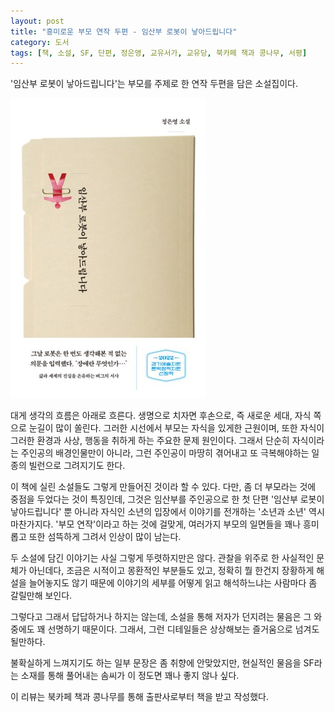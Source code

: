 ```yaml
---
layout: post
title: "흥미로운 부모 연작 두편 - 임산부 로봇이 낳아드립니다"
category: 도서
tags: [책, 소설, SF, 단편, 정은영, 교유서가, 교유당, 북카페 책과 콩나무, 서평]
---
```


'임산부 로봇이 낳아드립니다'는
부모를 주제로 한 연작 두편을 담은 소설집이다.

![표지](/images/pregnant-robot-gives-birth-book-h480.jpg)

대게 생각의 흐름은 아래로 흐른다.
생명으로 치자면 후손으로, 즉 새로운 세대, 자식 쪽으로 눈길이 많이 쏠린다.
그러한 시선에서 부모는 자식을 있게한 근원이며,
또한 자식이 그러한 환경과 사상, 행동을 취하게 하는 주요한 문제 원인이다.
그래서 단순히 자식이라는 주인공의 배경인물만이 아니라,
그런 주인공이 마땅히 겪어내고 또 극복해야하는 일종의 빌런으로 그려지기도 한다.

이 책에 실린 소설들도 그렇게 만들어진 것이라 할 수 있다.
다만, 좀 더 부모라는 것에 중점을 두었다는 것이 특징인데,
그것은 임산부를 주인공으로 한 첫 단편 '임산부 로봇이 낳아드립니다' 뿐 아니라
자식인 소년의 입장에서 이야기를 전개하는 '소년과 소년' 역시 마찬가지다.
'부모 연작'이라고 하는 것에 걸맞게,
여러가지 부모의 일면들을 꽤나 흥미롭고 또한 섬뜩하게 그려서 인상이 많이 남는다.

두 소설에 담긴 이야기는 사실 그렇게 뚜렷하지만은 않다.
관찰을 위주로 한 사실적인 문체가 아닌데다,
조금은 시적이고 몽환적인 부분들도 있고,
정확히 뭘 한건지 장황하게 해설을 늘어놓지도 않기 때문에
이야기의 세부를 어떻게 읽고 해석하느냐는 사람마다 좀 갈릴만해 보인다.

그렇다고 그래서 답답하거나 하지는 않는데,
소설을 통해 저자가 던지려는 물음은 그 와중에도 꽤 선명하기 때문이다.
그래서, 그런 디테일들은 상상해보는 즐거움으로 넘겨도 될만하다.

불확실하게 느껴지기도 하는 일부 문장은 좀 취향에 안맞았지만,
현실적인 물음을 SF라는 소재를 통해 풀어내는 솜씨가
이 정도면 꽤나 좋지 않나 싶다.



<div class="im im-info">
이 리뷰는 북카페 책과 콩나무를 통해 출판사로부터 책을 받고 작성했다.
</div>
